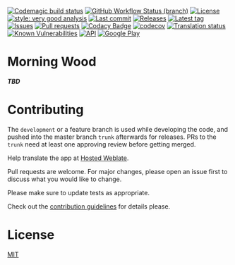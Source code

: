 [![Codemagic build status](https://api.codemagic.io/apps/61c78ca3ef71eb4bdbb92f1a/61c78ca3ef71eb4bdbb92f19/status_badge.svg)](https://codemagic.io/apps/61c78ca3ef71eb4bdbb92f1a/61c78ca3ef71eb4bdbb92f19/latest_build)
[![GitHub Workflow Status (branch)](https://img.shields.io/github/workflow/status/Crazy-Marvin/MorningWood/CI/development)](https://github.com/Crazy-Marvin/MorningWood/actions)
[![License](https://img.shields.io/github/license/Crazy-Marvin/MorningWood.svg)](https://github.com/Crazy-Marvin/MorningWood/blob/development/LICENSE)
[![style: very good analysis](https://img.shields.io/badge/style-very_good_analysis-B22C89.svg)](https://pub.dev/packages/very_good_analysis)
[![Last commit](https://img.shields.io/github/last-commit/Crazy-Marvin/MorningWood.svg?style=flat)](https://github.com/Crazy-Marvin/MorningWood/commits)
[![Releases](https://img.shields.io/github/downloads/Crazy-Marvin/MorningWood/total.svg?style=flat)](https://github.com/Crazy-Marvin/MorningWood/releases)
[![Latest tag](https://img.shields.io/github/tag/Crazy-Marvin/MorningWood.svg?style=flat)](https://github.com/Crazy-Marvin/MorningWood/tags)
[![Issues](https://img.shields.io/github/issues/Crazy-Marvin/MorningWood.svg?style=flat)](https://github.com/Crazy-Marvin/MorningWood/issues)
[![Pull requests](https://img.shields.io/github/issues-pr/Crazy-Marvin/MorningWood.svg?style=flat)](https://github.com/Crazy-Marvin/MorningWood/pulls)
[![Codacy Badge](https://api.codacy.com/project/badge/Grade/379c59381e784f42b5910864e574bd8e)](https://www.codacy.com/gh/Crazy-Marvin/MorningWood?utm_source=github.com&amp;utm_medium=referral&amp;utm_content=Crazy-Marvin/MorningWood&amp;utm_campaign=Badge_Grade)
[![codecov](https://codecov.io/gh/Crazy-Marvin/MorningWood/branch/master/graph/badge.svg)](https://codecov.io/gh/Crazy-Marvin/MorningWood)
[![Translation status](https://hosted.weblate.org/widgets/morningwood/-/svg-badge.svg)](https://hosted.weblate.org/engage/morningwood/)
[![Known Vulnerabilities](https://snyk.io/test/github/Crazy-Marvin/MorningWood/badge.svg)](https://snyk.io/test/github/Crazy-Marvin/MorningWood)
[![API](https://img.shields.io/badge/API-29%2B-brightgreen.svg?style=flat)](https://android-arsenal.com/api?level=29)
[![Google Play](https://badgen.net/badge/icon/googleplay?icon=googleplay&label)](https://play.google.com/store/apps/details?id=rocks.poopjournal.morning_wood)
# Morning Wood

___TBD___

# Contributing

The ```development``` or a feature branch is used while developing the code, and pushed into the master branch ```trunk``` afterwards for releases.
PRs to the ```trunk``` need at least one approving review before getting merged.

Help translate the app at [Hosted Weblate](https://hosted.weblate.org/engage/morningwood/).

Pull requests are welcome. For major changes, please open an issue first to discuss what you would like to change.

Please make sure to update tests as appropriate.

Check out the [contribution guidelines](https://github.com/Crazy-Marvin/MorningWood/blob/trunk/.github/CONTRIBUTING.md) for details please.

# License

[MIT](https://choosealicense.com/licenses/mit/)
